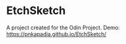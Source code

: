 # EtchSketch

A project created for the Odin Project. Demo: https://pnkapadia.github.io/EtchSketch/
